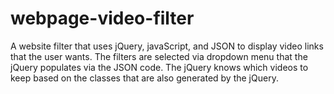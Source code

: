 # webpage-video-filter
A website filter that uses jQuery, javaScript, and JSON to display video links that the user wants. The filters are selected via dropdown menu that the jQuery populates via the JSON code. The jQuery knows which videos to keep based on the classes that are also generated by the jQuery.
